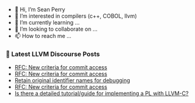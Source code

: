- 👋 Hi, I’m Sean Perry
- 👀 I’m interested in compilers (c++, COBOL, llvm)
- 🌱 I’m currently learning ...
- 💞️ I’m looking to collaborate on ...
- 📫 How to reach me ...

<!---
s66perry/s66perry is a ✨ special ✨ repository because its `README.md` (this file) appears on your GitHub profile.
You can click the Preview link to take a look at your changes.
--->
### 📕 Latest LLVM Discourse Posts

<!-- DISCOURSE-LLVM:START -->
- [RFC: New criteria for commit access](https://discourse.llvm.org/t/rfc-new-criteria-for-commit-access/76290?page=5#post_88)
- [RFC: New criteria for commit access](https://discourse.llvm.org/t/rfc-new-criteria-for-commit-access/76290?page=5#post_87)
- [Retain original identifier names for debugging](https://discourse.llvm.org/t/retain-original-identifier-names-for-debugging/76417?page=2#post_21)
- [RFC: New criteria for commit access](https://discourse.llvm.org/t/rfc-new-criteria-for-commit-access/76290?page=5#post_86)
- [Is there a detailed tutorial/guide for implementing a PL with LLVM-C?](https://discourse.llvm.org/t/is-there-a-detailed-tutorial-guide-for-implementing-a-pl-with-llvm-c/76563#post_2)
<!-- DISCOURSE-LLVM:END -->
